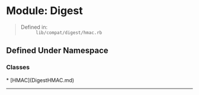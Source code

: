 # Module: Digest #
<dl>
<blockquote><dt>Defined in:</dt>
<dd><code>lib/compat/digest/hmac.rb</code></dd>
</dl>
<h2>Defined Under Namespace</h2>
<h3>Classes</h3>
</blockquote>  * [HMAC](DigestHMAC.md)

---
